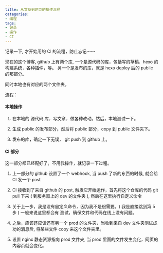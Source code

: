 ```yaml
---
title: 从文章到网页的操作流程
categories:
- 编程
tags:
- 记录
- 操作
- CI
---
```


记录一下,  才开始用的 CI 的流程，防止忘记～～

现在的这个博客, github 上有两个库, 一个是源代码的库，包括写的草稿，hexo 的构建系统，各种插件，等。 另一个是发布的库，就是 hexo deploy 后的 public 的那部分。

<!-- more -->
同时本地也有对应的两个文件夹。

流程：

#### 本地操作

1. 在本地的 源代码 库，写文章，做各种改动。然后，本地测试一下。

2. 生成 public 的发布部分，然后将 public 部分，copy 到 public 文件夹下。

3. 发布的库，确定一下无误， git push 到 github 上。

####  CI 部分

这一部分都已经配好了，不用我操作，就记录一下过程。

1. 上一部分的 github 设置了一个 webhook, 当 push 了新的东西的时候, 就会给 CI 发一个 post

2. CI 接收到了来自 github 的 post, 触发它开始运作，首先将这个仓库的代码 git pull 下来 ( 到服务器上的 dev 的文件夹 ), 然后在这里执行自定义命令

3. 关于上一步，我是没有自定义命令，因为我不是很需要。( 我是直接跳到第 5 步 ) 一般来说这里都会有 测试，确保文件和代码在线上没有问题。

4. 之后，应该还应该还有另一个 prod 的文件夹，当收到来自 dev 文件夹测试成功的消息后, 将某些文件 copy 来这个文件夹里。

5. 设置 nginx 静态资源指向 prod 文件夹, 当 prod 里面的文件发生变化，网页的内容页就会变化。


